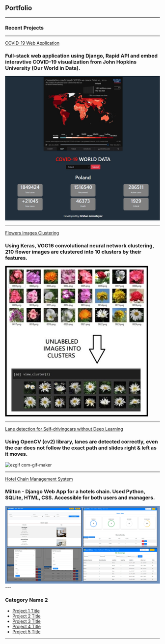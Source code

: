 ## Portfolio

---

### Recent Projects
---
[COVID-19 Web Application](https://github.com/orkhan-amrullayev/covid19)
<br>
### Full-stack web application using Django, Rapid API and embed interavtive COVID-19 visualization from John Hopkins University (Our World in Data).
<img src="images/covid12.jpg?raw=true"/>

---
[Flowers Images Clustering](https://github.com/orkhan-amrullayev/Image_Clustering_Flowers)
<br>
### Using Keras, VGG16 convolutional neural network clustering, 210 flower images are clustered into 10 clusters by their features. 
<img src="images/flowers.jpg?raw=true"/>

---
[Lane detection for Self-drivingcars without Deep Learning](https://github.com/orkhan-amrullayev/hotels_chain_management/)
<br>
### Using OpenCV (cv2) library, lanes are detected correctly, even the car does not follow the exact path and slides right & left as it moves.

![ezgif com-gif-maker](https://user-images.githubusercontent.com/64093617/111855055-e80d2100-8922-11eb-8f7b-b76dccc1d999.gif)


---
[Hotel Chain Management System](https://github.com/orkhan-amrullayev/hotels_chain_management/)
<br>
### Milton - Django Web App for a hotels chain. Used Python, SQLite, HTML, CSS. Accessible for both users and managers.
<img src="images/hotel.jpg?raw=true"/>
---

### Category Name 2

- [Project 1 Title](http://example.com/)
- [Project 2 Title](http://example.com/)
- [Project 3 Title](http://example.com/)
- [Project 4 Title](http://example.com/)
- [Project 5 Title](http://example.com/)

---

